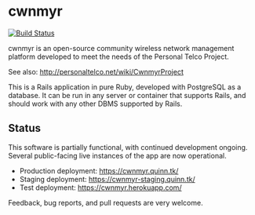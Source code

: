 cwnmyr
======

[![Build Status](https://quinn.tk/jenkins/job/cwnmyr/badge/icon)](https://quinn.tk/jenkins/job/cwnmyr/)

cwnmyr is an open-source community wireless network management platform
developed to meet the needs of the Personal Telco Project.

See also: http://personaltelco.net/wiki/CwnmyrProject

This is a Rails application in pure Ruby, developed with PostgreSQL as a
database. It can be run in any server or container that supports Rails, and
should work with any other DBMS supported by Rails.


Status
------

This software is partially functional, with continued development ongoing.
Several public-facing live instances of the app are now operational.

 * Production deployment: https://cwnmyr.quinn.tk/
 * Staging deployment: https://cwnmyr-staging.quinn.tk/
 * Test deployment: https://cwnmyr.herokuapp.com/

Feedback, bug reports, and pull requests are very welcome.
